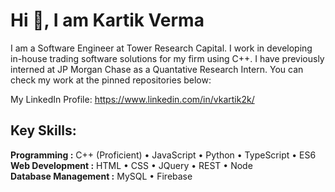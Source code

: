 # Hi 👋, I am Kartik Verma


I am a Software Engineer at Tower Research Capital. I work in developing in-house trading software solutions for my firm using C++. I have previously interned at JP Morgan Chase as a Quantative Research Intern. You can check my work at the pinned repositories below: 

My LinkedIn Profile: https://www.linkedin.com/in/vkartik2k/

## Key Skills: 
**Programming :** C++ (Proficient) • JavaScript • Python • TypeScript • ES6    
**Web Development :** HTML • CSS • JQuery • REST • Node  
**Database Management :** MySQL • Firebase    
